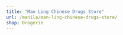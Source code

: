 ```yaml
---
title: "Man Ling Chinese Drugs Store"
url: /manila/man-ling-chinese-drugs-store/
shop: Drogerie
---
```

